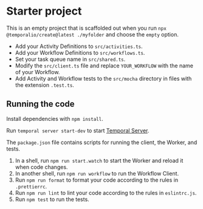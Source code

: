 # Starter project

This is an empty project that is scaffolded out when you run `npx @temporalio/create@latest ./myfolder` and choose the `empty` option.

- Add your Activity Definitions to `src/activities.ts`.
- Add your Workflow Definitions to `src/workflows.ts`.
- Set your task queue name in `src/shared.ts`.
- Modify the `src/client.ts` file and replace `YOUR_WORKFLOW` with the name of your Workflow.
- Add Activity and Workflow tests to the `src/mocha` directory in files with the extension `.test.ts`.

## Running the code

Install dependencies with `npm install`.

Run `temporal server start-dev` to start [Temporal Server](https://github.com/temporalio/cli/#installation).

The `package.json` file contains scripts for running the client, the Worker, and tests.

1. In a shell, run `npm run start.watch` to start the Worker and reload it when code changes.
1. In another shell, run `npm run workflow` to run the Workflow Client.
1. Run `npm run format` to format your code according to the rules in `.prettierrc`.
1. Run `npm run lint` to lint your code according to the rules in `eslintrc.js`.
1. Run `npm test` to run the tests.
